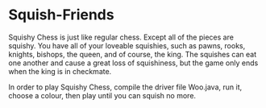 # Squish-Friends
Squishy Chess is just like regular chess.  Except all of the pieces are squishy.  You have all of your loveable squishies, such as pawns, rooks, knights, bishops, the queen, and of course, the king.  The squishes can eat one another and cause a great loss of squishiness, but the game only ends when the king is in checkmate.

In order to play Squishy Chess, compile the driver file Woo.java, run it, choose a colour, then play until you can squish no more.  
